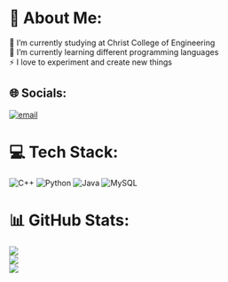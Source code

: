 # 💫 About Me:
🔭 I’m currently studying at Christ College of Engineering<br>🌱 I’m currently learning different programming languages<br>⚡ I love to experiment and create new things


## 🌐 Socials:
[![email](https://img.shields.io/badge/Email-D14836?logo=gmail&logoColor=white)](mailto:aneena.josan@gmail.com) 

# 💻 Tech Stack:
![C++](https://img.shields.io/badge/c++-%2300599C.svg?style=plastic&logo=c%2B%2B&logoColor=white) ![Python](https://img.shields.io/badge/python-3670A0?style=plastic&logo=python&logoColor=ffdd54) ![Java](https://img.shields.io/badge/java-%23ED8B00.svg?style=plastic&logo=openjdk&logoColor=white) ![MySQL](https://img.shields.io/badge/mysql-4479A1.svg?style=plastic&logo=mysql&logoColor=white)
# 📊 GitHub Stats:
![](https://github-readme-stats.vercel.app/api?username=aneenajosan&theme=dark&hide_border=false&include_all_commits=false&count_private=false)<br/>
![](https://nirzak-streak-stats.vercel.app/?user=aneenajosan&theme=dark&hide_border=false)<br/>
![](https://github-readme-stats.vercel.app/api/top-langs/?username=aneenajosan&theme=dark&hide_border=false&include_all_commits=false&count_private=false&layout=compact)

<!-- Proudly created with GPRM ( https://gprm.itsvg.in ) -->
